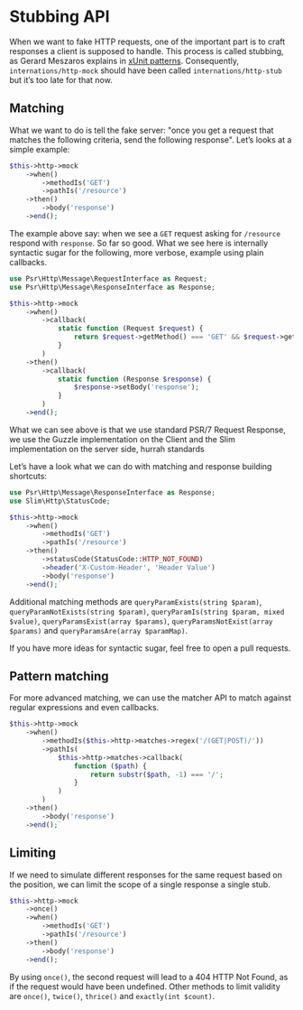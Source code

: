 # Stubbing API

When we want to fake HTTP requests, one of the important part is to craft responses a client is supposed to handle. This
process is called stubbing, as Gerard Meszaros explains in
[xUnit patterns](http://xunitpatterns.com/Mocks,%20Fakes,%20Stubs%20and%20Dummies.html). Consequently,
`internations/http-mock` should have been called `internations/http-stub` but it’s too late for that now.

## Matching

What we want to do is tell the fake server: "once you get a request that matches the following criteria, send the
following response". Let’s looks at a simple example:

```php
$this->http->mock
    ->when()
        ->methodIs('GET')
        ->pathIs('/resource')
    ->then()
        ->body('response')
    ->end();
```

The example above say: when we see a `GET` request asking for `/resource` respond with `response`. So far so good.
What we see here is internally syntactic sugar for the following, more verbose, example using plain callbacks.

```php
use Psr\Http\Message\RequestInterface as Request;
use Psr\Http\Message\ResponseInterface as Response;

$this->http->mock
    ->when()
        ->callback(
            static function (Request $request) {
                return $request->getMethod() === 'GET' && $request->getPathInfo() === '/resource';
            }
        )
    ->then()
        ->callback(
            static function (Response $response) {
                $response->setBody('response');
            }
        )
    ->end();
```

What we can see above is that we use standard PSR/7 Request Response, we use the Guzzle implementation on the Client and the Slim implementation on the server side, hurrah standards

Let’s have a look what we can do with matching and response building shortcuts:

```php
use Psr\Http\Message\ResponseInterface as Response;
use Slim\Http\StatusCode;

$this->http->mock
    ->when()
        ->methodIs('GET')
        ->pathIs('/resource')
    ->then()
        ->statusCode(StatusCode::HTTP_NOT_FOUND)
        ->header('X-Custom-Header', 'Header Value')
        ->body('response')
    ->end();`
```

Additional matching methods are `queryParamExists(string $param)`, `queryParamNotExists(string $param)`,
`queryParamIs(string $param, mixed $value)`, `queryParamsExist(array $params)`, `queryParamsNotExist(array $params)`
 and `queryParamsAre(array $paramMap)`.

If you have more ideas for syntactic sugar, feel free to open a pull requests.

## Pattern matching

For more advanced matching, we can use the matcher API to match against regular expressions and even callbacks.

```php
$this->http->mock
    ->when()
        ->methodIs($this->http->matches->regex('/(GET|POST)/'))
        ->pathIs(
            $this->http->matches->callback(
                function ($path) {
                    return substr($path, -1) === '/';
                }
            )
        )
    ->then()
        ->body('response')
    ->end();`
```

## Limiting

If we need to simulate different responses for the same request based on the position, we can limit the scope of a single response
a single stub.

```php
$this->http->mock
    ->once()
    ->when()
        ->methodIs('GET')
        ->pathIs('/resource')
    ->then()
        ->body('response')
    ->end();
```

By using `once()`, the second request will lead to a 404 HTTP Not Found, as if the request would have been undefined.
Other methods to limit validity are `once()`, `twice()`, `thrice()` and `exactly(int $count)`.
